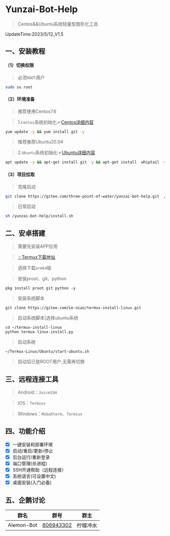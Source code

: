 # Yunzai-Bot-Help   

>Centos&&Ubuntu系统轻量型图形化工具    

UpdateTime:2023/5/12_V1.5 

## 一、安装教程 

#### （1）切换权限

>必须`ROOT`用户

```sh
sudo su root      
```

#### （2）环境准备

>推荐使用Centos7.6

>1.`Centos`系统初始化☞[Centos详细内容](https://gitee.com/ningmengchongshui/yunzai-bot-help/blob/main/centos/README.md)

```sh
yum update -y && yum install git -y    
```

>推荐推荐Ubuntu20.04

>2.`Ubuntu`系统初始化☞[Ubuntu详细内容](https://gitee.com/ningmengchongshui/yunzai-bot-help/blob/main/ubuntu/README.md)  

```sh
apt update -y && apt-get install git -y && apt-get install  whiptail -y
```

#### （3）项目拉取

>克隆启动

```sh
git clone https://gitee.com/three-point-of-water/yunzai-bot-help.git  /yunzai-bot-help && chmod +x /yunzai-bot-help/*/*.sh && sh /yunzai-bot-help/install.sh
```

>日常启动

```sh
sh /yunzai-bot-help/install.sh
```

## 二、安卓搭建

>需要先安装APP应用     

>[☞Termux下载地址](https://github.com/termux/termux-app/releases)    

>选择下载`arm64`版    

>安装proot、git、python

```shell
pkg install proot git python -y
```

>安装系统脚本

```shell
git clone https://gitee.com/Le-niao/termux-install-linux.git
```

>启动系统脚本|选择ubuntu系统

```shell
cd ~/termux-install-linux
python termux-linux-install.py
```

>启动系统

```shell
~/Termux-Linux/Ubuntu/start-ubuntu.sh
```

>启动后已是ROOT用户,无需再切换

## 三、远程连接工具    

> Android：`JuiceSSH`       

> IOS：`Termius`     

> Windows：`MobaXterm`、`Termius`  

## 四、功能介绍    
- [x]  一键安装和部署环境     
- [x] 启动/重启/更新/停止
- [x] 后台运行/重新登录  
- [x] 端口管理(杀进程)    
- [x] SSH开通帮助（远程连接）   
- [x] 系统语言(可设置中文)   
- [x] 桌面安装(入门必备)      

## 五、企鹅讨论    

群名  | 群号  |  群主 
:-----------: | :-----------:  | :-----------:    
Alemon-Bot| [806943302](https://jq.qq.com/?_wv=1027&k=AZ3Iigpq) | 柠檬冲水 

